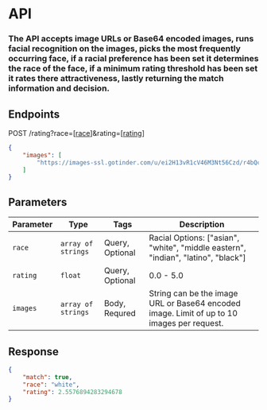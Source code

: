 # API

### The API accepts image URLs or Base64 encoded images, runs facial recognition on the images, picks the most frequently occurring face, if a racial preference has been set it determines the race of the face, if a minimum rating threshold has been set it rates there attractiveness, lastly returning the match information and decision.

## Endpoints
POST /rating?race=[<ins>race</ins>]&rating=[<ins>rating</ins>]

```json
{
    "images": [
        "https://images-ssl.gotinder.com/u/ei2H13vR1cV46M3Nt56Czd/r4bQcxoqzuan2pwcPwbJ1z.jpeg?Policy=eyJTdGF0ZW1lbnQiOiBbeyJSZXNvdXJjZSI6IiovdS9laTJIMTN2UjFjVjQ2TTNOdDU2Q3pkLyoiLCJDb25kaXRpb24iOnsiRGF0ZUxlc3NUaGFuIjp7IkFXUzpFcG9jaFRpbWUiOjE2NjE1NTg2NDB9fX1df"
    ]
}
```

## Parameters
| Parameter | Type | Tags | Description |
|  --- | --- | --- | --- |
| `race` | `array of strings` | Query, Optional | Racial Options: ["asian", "white", "middle eastern", "indian", "latino", "black"] |
| `rating` | `float` | Query, Optional | 0.0 - 5.0 |
| `images` | `array of strings` | Body, Requred | String can be the image URL or Base64 encoded image. Limit of up to 10 images per request. |
## Response
```json
{
    "match": true, 
    "race": "white", 
    "rating": 2.5576894283294678
}
```